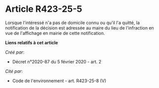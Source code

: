 # Article R423-25-5

Lorsque l'intéressé n'a pas de domicile connu ou qu'il l'a quitté, la notification de la décision est adressée au maire du
lieu de l'infraction en vue de l'affichage en mairie de cette notification.

**Liens relatifs à cet article**

_Créé par_:

  - Décret n°2020-87 du 5 février 2020 - art. 2

_Cité par_:

  - Code de l'environnement - art. R423-25-8 (V)
